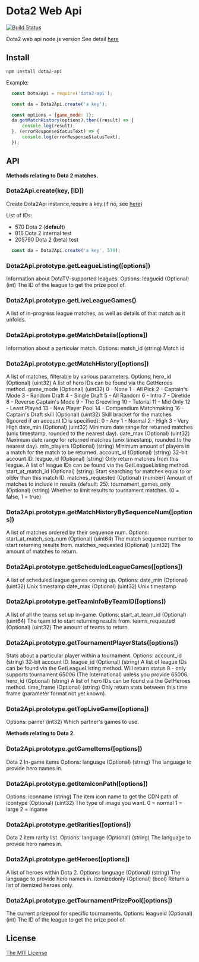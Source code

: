 # Dota2 Web Api


[![Build Status](https://travis-ci.org/booxood/node-dota2-api.png?branch=master)](https://travis-ci.org/booxood/node-dota2-api)

Dota2 web api node.js version.See detail [here](https://wiki.teamfortress.com/wiki/WebAPI#Dota_2)

## Install

```
npm install dota2-api
```


Example:
```javascript
  const Dota2Api = require('dota2-api');

  const da = Dota2Api.create('a key');

  const options = {game_mode: 1};
  da.getMatchHistory(options).then((result) => {
      console.log(result);
  }, (errorResponseStatusText) => {
      console.log(errorResponseStatusText);
  });
```


## API

**Methods relating to Dota 2 matches.**

### Dota2Api.create(key, [ID])
Create Dota2Api instance,require a key.(if no, see [here](http://steamcommunity.com/dev/apikey))

List of IDs:
- 570 Dota 2 (**default**)
- 816 Dota 2 internal test
- 205790 Dota 2 (beta) test

```javascript
  const da = Dota2Api.create('a key', 570);
```

### Dota2Api.prototype.getLeagueListing([options])
Information about DotaTV-supported leagues.
Options:
  leagueid (Optional) (int)
      The ID of the league to get the prize pool of.

### Dota2Api.prototype.getLiveLeagueGames()
A list of in-progress league matches, as well as details of that match as it unfolds.

### Dota2Api.prototype.getMatchDetails([options])
Information about a particular match.
Options:
  match_id (string)
      Match id

### Dota2Api.prototype.getMatchHistory([options])
A list of matches, filterable by various parameters.
Options:
  hero_id (Optional) (uint32)
      A list of hero IDs can be found via the GetHeroes method.
  game_mode (Optional) (uint32)
      0 - None
      1 - All Pick
      2 - Captain's Mode
      3 - Random Draft
      4 - Single Draft
      5 - All Random
      6 - Intro
      7 - Diretide
      8 - Reverse Captain's Mode
      9 - The Greeviling
      10 - Tutorial
      11 - Mid Only
      12 - Least Played
      13 - New Player Pool
      14 - Compendium Matchmaking
      16 - Captain's Draft
  skill (Optional) (uint32)
      Skill bracket for the matches (Ignored if an account ID is specified).
      0 - Any
      1 - Normal
      2 - High
      3 - Very High
  date_min (Optional) (uint32)
      Minimum date range for returned matches (unix timestamp, rounded to the nearest day).
  date_max (Optional) (uint32)
      Maximum date range for returned matches (unix timestamp, rounded to the nearest day).
  min_players (Optional) (string)
      Minimum amount of players in a match for the match to be returned.
  account_id (Optional) (string)
      32-bit account ID.
  league_id (Optional) (string)
      Only return matches from this league.
      A list of league IDs can be found via the GetLeagueListing method.
  start_at_match_id (Optional) (string)
      Start searching for matches equal to or older than this match ID.
  matches_requested (Optional) (number)
      Amount of matches to include in results (default: 25).
  tournament_games_only (Optional) (string)
      Whether to limit results to tournament matches. (0 = false, 1 = true)

### Dota2Api.prototype.getMatchHistoryBySequenceNum([options])
A list of matches ordered by their sequence num.
Options:
  start_at_match_seq_num (Optional) (uint64)
      The match sequence number to start returning results from.
  matches_requested (Optional) (uint32)
      The amount of matches to return.

### Dota2Api.prototype.getScheduledLeagueGames([options])
A list of scheduled league games coming up.
Options:
  date_min (Optional) (uint32)
      Unix timestamp
  date_max (Optional) (uint32)
      Unix timestamp

### Dota2Api.prototype.getTeamInfoByTeamID([options])
A list of all the teams set up in-game.
Options:
  start_at_team_id (Optional) (uint64)
      The team id to start returning results from.
  teams_requested (Optional) (uint32)
      The amount of teams to return.

### Dota2Api.prototype.getTournamentPlayerStats([options])
Stats about a particular player within a tournament.
Options:
  account_id (string)
      32-bit account ID.
  league_id (Optional) (string)
      A list of league IDs can be found via the GetLeagueListing method. Will return status 8 - only supports tournament 65006 (The International) unless you provide 65006.
  hero_id (Optional) (string)
      A list of hero IDs can be found via the GetHeroes method.
  time_frame (Optional) (string)
      Only return stats between this time frame (parameter format not yet known).

### Dota2Api.prototype.getTopLiveGame([options])
Options:
    parner (int32)
         Which partner's games to use.

**Methods relating to Dota 2.**

### Dota2Api.prototype.getGameItems([options])
Dota 2 In-game items
Options:
  language (Optional) (string)
      The language to provide hero names in.

### Dota2Api.prototype.getItemIconPath([options])
Options:
  iconname (string)
       The item icon name to get the CDN path of
  icontype (Optional) (uint32)
       The type of image you want.
       0 = normal
       1 = large
       2 = ingame

### Dota2Api.prototype.getRarities([options])
Dota 2 item rarity list.
Options:
  language (Optional) (string)
      The language to provide hero names in.

### Dota2Api.prototype.getHeroes([options])
A list of heroes within Dota 2.
Options:
  language (Optional) (string)
      The language to provide hero names in.
  itemizedonly (Optional) (bool)
      Return a list of itemized heroes only.

### Dota2Api.prototype.getTournamentPrizePool([options])
The current prizepool for specific tournaments.
Options:
  leagueid (Optional) (int)
      The ID of the league to get the prize pool of.


## License
[The MIT License](https://github.com/booxood/node-dota2-api/blob/master/LICENSE)

